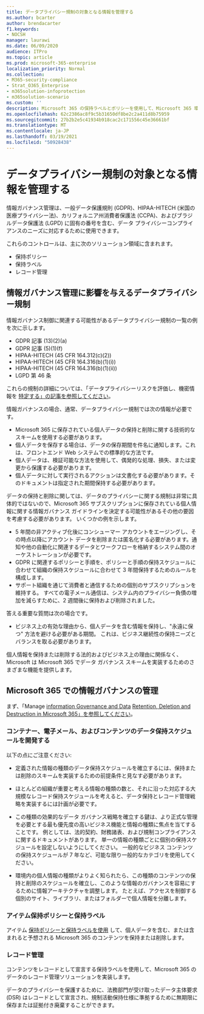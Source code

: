```yaml
---
title: データプライバシー規制の対象となる情報を管理する
ms.author: bcarter
author: brendacarter
f1.keywords:
- NOCSH
manager: laurawi
ms.date: 06/09/2020
audience: ITPro
ms.topic: article
ms.prod: microsoft-365-enterprise
localization_priority: Normal
ms.collection:
- M365-security-compliance
- Strat_O365_Enterprise
- m365solution-infoprotection
- m365solution-scenario
ms.custom: ''
description: Microsoft 365 の保持ラベルとポリシーを使用して、Microsoft 365 環境で個人データを管理します。
ms.openlocfilehash: 62c2386ac8f9c5b31650df8be2c2a411d8b75959
ms.sourcegitcommit: 27b2b2e5c41934b918cac2c171556c45e36661bf
ms.translationtype: MT
ms.contentlocale: ja-JP
ms.lasthandoff: 03/19/2021
ms.locfileid: "50928438"
---
```

# <a name="govern-information-subject-to-data-privacy-regulation"></a>データプライバシー規制の対象となる情報を管理する

情報ガバナンス管理は、一般データ保護規則 (GDPR)、HIPAA-HITECH (米国の医療プライバシー法)、カリフォルニア州消費者保護法 (CCPA)、およびブラジルデータ保護法 (LGPD) に固有の番号を含む、データ プライバシーコンプライアンスのニーズに対応するために使用できます。 

これらのコントロールは、主に次のソリューション領域に含まれます。

- 保持ポリシー
- 保持ラベル
- レコード管理

## <a name="data-privacy-regulations-impacting-information-governance-controls"></a>情報ガバナンス管理に影響を与えるデータプライバシー規制

情報ガバナンス制御に関連する可能性があるデータプライバシー規制の一覧の例を次に示します。

- GDPR 記事 (13)(2)(a)
- GDPR 記事 (5)(1)(f)
- HIPAA-HITECH (45 CFR 164.312(c)(2))
- HIPAA-HITECH (45 CFR 164.316(b)(1)(i))
- HIPAA-HITECH (45 CFR 164.316(b)(1)(ii))
- LGPD 第 46 条

これらの規制の詳細については、「データプライバシーリスクを評価し、機密情報を [特定する」の記事を参照してください](information-protection-deploy-assess.md)。

情報ガバナンスの場合、通常、データプライバシー規制では次の情報が必要です。

- Microsoft 365 に保存されている個人データの保持と削除に関する技術的なスキームを使用する必要があります。
- 個人データを保存する場合は、データの保存期間を件名に通知します。これは、フロントエンド Web システムでの標準的な方法です。
- 個人データは、検証可能な方法を使用して、偶発的な処理、損失、または変更から保護する必要があります。
- 個人データに対して実行されるアクションは文書化する必要があります。そのドキュメントは指定された期間保持する必要があります。

データの保持と削除に関しては、データのプライバシーに関する規制は非常に具体的ではないので、Microsoft 365 サブスクリプションに保存されている個人情報に関する情報ガバナンス ガイドラインを決定する可能性があるその他の要因を考慮する必要があります。 いくつかの例を示します。

- 5 年間の非アクティブ化後にコンシューマー アカウントをエージングし、その時点以降にアカウント データを削除または匿名化する必要があります。通知や他の自動化に関連するデータとワークフローを格納するシステム間のオーケストレーションが必要です。
- GDPR に関連するポリシーと手順を、ポリシーと手順の保持スケジュールに合わせて組織の保持スケジュールに合わせて 3 年間保持するためのルールを構成します。
- サポート組織を通じて消費者と通信するための個別のサブスクリプションを維持する。 すべての電子メール通信は、システム内のプライバシー負債の増加を減らすために、2 週間後に保持および削除されました。

答える重要な質問は次の場合です。 

- ビジネス上の有効な理由から、個人データを含む情報を保持し、"永遠に保つ" 方法を避ける必要がある期間。 これは、ビジネス継続性の保持ニーズとバランスを取る必要があります。

個人情報を保持または削除する法的およびビジネス上の理由に関係なく、Microsoft は Microsoft 365 でデータ ガバナンス スキームを実装するためのさまざまな機能を提供します。

## <a name="managing-information-governance-in-microsoft-365"></a>Microsoft 365 での情報ガバナンスの管理

まず、「Manage [information Governance and Data](../compliance/manage-information-governance.md) [Retention, Deletion and Destruction in Microsoft 365」を参照してください](/office365/Enterprise/office-365-data-retention-deletion-and-destruction-overview)。

### <a name="develop-data-retention-schedules-for-containers-email-and-content"></a>コンテナー、電子メール、およびコンテンツのデータ保持スケジュールを開発する

以下の点にご注意ください:

- 定義された情報の種類のデータ保持スケジュールを確立するには、保持または削除のスキームを実装するための前提条件と見なす必要があります。

- ほとんどの組織が重要と考える情報の種類の数と、それに沿った対応する大規模なレコード保持スケジュールを考えると、データ保持とレコード管理戦略を実装するには計画が必要です。 

- この種類の効果的なデータ ガバナンス戦略を確立する鍵は、より正式な管理を必要とする最も優先度の高いビジネス機能と情報の種類に焦点を当てすることです。 例としては、法的契約、財務諸表、および規制コンプライアンスに関するドキュメントがあります。 単一の情報の種類ごとに個別の保持スケジュールを設定しないようにしてください。 一般的なビジネス コンテンツの保持スケジュールが 7 年など、可能な限り一般的なカテゴリを使用してください。

- 環境内の個人情報の種類がよりよく知られたら、この種類のコンテンツの保持と削除のスケジュールを確立し、このような情報のガバナンスを容易にするために情報アーキテクチャを調整します。 たとえば、アクセスを制御する個別のサイト、ライブラリ、またはフォルダーで個人情報を分離します。

### <a name="retention-policies-and-retention-labels"></a>アイテム保持ポリシーと保持ラベル

アイテム [保持ポリシーと保持ラベルを使用](../compliance/retention.md) して、個人データを含む、または含まれると予想される Microsoft 365 のコンテンツを保持または削除します。

### <a name="records-management"></a>レコード管理

コンテンツをレコードとして宣言する保持ラベルを使用して[](../compliance/records-management.md)、Microsoft 365 のデータのレコード管理ソリューションを実装します。

データのプライバシーを保護するために、法務部門が受け取ったデータ主体要求 (DSR) はレコードとして宣言され、規制活動保持仕様に準拠するために無期限に保存または証拠付き廃棄することができます。